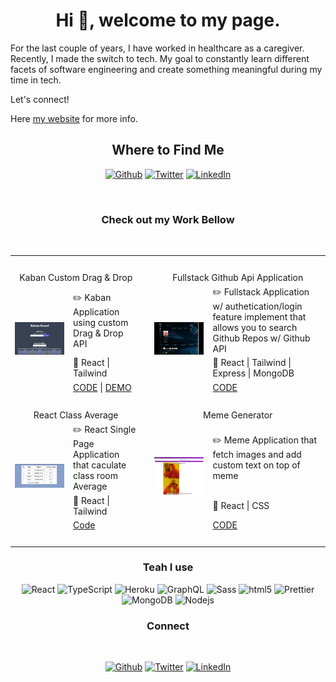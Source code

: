 <h1 align="center">Hi 👋, welcome to my page.</h1>
<!-- <h2> ADD BANNER HERE> -->
<p>
For the last couple of years, I have worked in healthcare as a caregiver. Recently, I made the switch to tech. My goal to constantly learn different facets of software engineering and create something meaningful during my time in tech.

Let's connect!

</p>
<p>
 Here <a href="https://vinsondev.com/">my website</a> for more info.
</p>

<h2 align="center">Where to Find Me</h2>

<p align="center">
  <a href="https://github.com/vinson-han" target="_blank"><img alt="Github" src="https://img.shields.io/badge/GitHub-%2312100E.svg?&style=for-the-badge&logo=Github&logoColor=white" /></a>
  <a href="https://twitter.com/Vinson__Han" target="_blank"><img alt="Twitter" src="https://img.shields.io/badge/twitter-%231DA1F2.svg?&style=for-the-badge&logo=twitter&logoColor=white" /></a>
  <a href="https://www.linkedin.com/in/vinson-han" target="_blank"><img alt="LinkedIn" src="https://img.shields.io/badge/linkedin-%230077B5.svg?&style=for-the-badge&logo=linkedin&logoColor=white" /></a>
</p>


</br>
<h3 align="center">Check out my Work Bellow</h3>


<table>
  <th colspan="8" align="center">
  &nbsp
  </th>
 </br>
<!--    Project 1 -->
 <tr>
  <td align="center" colspan="4">Kaban Custom Drag & Drop</td>
  <td rowspan="4"></td>
  <td align="center" colspan="4">Fullstack Github Api Application</td>
 </tr>
  <tr>
   <td  colspan="3" rowspan="3"> <img src="./img//Kaban.JPG"></td>
   <td>✏️ Kaban Application using custom Drag & Drop API </td>
  <!--    Project 2 -->
   <td col span="3" rowspan="3"> <img src="./img/github.PNG"></td>
   <td>✏️ Fullstack Application w/ authetication/login feature implement that allows you to search Github Repos w/ Github API</td>
  </tr>
   <!--    Project  Built With -->
  <tr>
   <td>🦾 React | Tailwind</td>
   
   <td> 🦾 React | Tailwind | Express | MongoDB</td>
  </tr>
  <!--    Project Built With -->
  <tr>
   <!--    Project   Content-->
   <td> <a href="https://github.com/vinson-han/vinson-han.github.io">CODE</a> |
      <a href="https://kabanapp.netlify.app/">DEMO</a></td>
   <td> <a href="https://github.com/vinson-han/github">CODE</a> 
  </tr>
  <tr>
   <td colspan="8">
    &nbsp
   </td>
  </tr>
   <!--    Project Content End -->
  
 <tr>
  <td align="center" colspan="4"> React Class Average</td>
  <td rowspan="4"></td>
  <td align="center" colspan="4">Meme Generator</td>
 </tr>
  <tr>
<!--    Project 1 -->
   <td  colspan="3" rowspan="3"> <img src="./img//classAverage.JPG"></td>
   <td>✏️ React Single Page Application that caculate class room Average </td>
  <!--    Project 2 -->
   <td col span="3" rowspan="3"> <img src="./img/meme.PNG"></td>
   <td>✏️ Meme Application that fetch images and add custom text on top of meme</td>
  </tr>
  <tr>
   <!--    Project 3 -->
   <td>🦾 React | Tailwind</td>
   <!--    Project 5 -->
   <td> 🦾 React | CSS</td>
  </tr>
  <tr>
   <!--    Project 1 -->
   <td> 
      <a href="https://github.com/vinson-han/reactCalculateClassRoomAverage">Code</a></td>
   <!--    Project 2 -->
   <td> <a href="https://github.com/vinson-han/MemeGenerator">CODE</a> </td>
  </tr>
  <tr>
   <td colspan="8">
    &nbsp
   </td>
  </tr>
  
  

</table>






<!--
<tr>

   <td>Tech Built With 🦾</td>

   <td>Tech Built With 🦾</td>
  </tr>
  <tr>
   <td> <a href="https://github.com/vinson-han/vinson-han.github.io">CODE</a> |
      <a href="#">DEMO</a></td>
   <td> <a href="https://github.com/vinson-han/vinson-han.github.io">CODE</a> |
      <a href="#">DEMO</a></td>
  </tr>
<table  align="">
  <tr>
    <th colspan="4">Projects 🎁</th>
  </tr>
   <tr>
    <td colspan='3' rowspan='3'>
     <img src="https://source.unsplash.com/random/500x500">
    </td>
    <td>Description ✏️</td>
  </tr>
    <tr>
      <td>Tech Built With 🦾</td>
  </tr>
    <td align="center">
      <a href="https://github.com/vinson-han/vinson-han.github.io">CODE</a> |
      <a href="#">DEMO</a>
    </td>
  </tr>
</table>
-->



<h3 align="center">Teah I use</h3>
<p align="center">
  <img alt="React" src="https://img.shields.io/badge/-React-45b8d8?style=flat-square&logo=react&logoColor=white" />
  <img alt="TypeScript" src="https://img.shields.io/badge/-TypeScript-007ACC?style=flat-square&logo=typescript&logoColor=white" />
  <img alt="Heroku" src="https://img.shields.io/badge/-Heroku-430098?style=flat-square&logo=heroku&logoColor=white" />
  <img alt="GraphQL" src="https://img.shields.io/badge/-GraphQL-E10098?style=flat-square&logo=graphql&logoColor=white" />
  <img alt="Sass" src="https://img.shields.io/badge/-Sass-CC6699?style=flat-square&logo=sass&logoColor=white" />
  <img alt="html5" src="https://img.shields.io/badge/-HTML5-E34F26?style=flat-square&logo=html5&logoColor=white" />
  <img alt="Prettier" src="https://img.shields.io/badge/-Prettier-F7B93E?style=flat-square&logo=prettier&logoColor=white" />
  <img alt="MongoDB" src="https://img.shields.io/badge/-MongoDB-13aa52?style=flat-square&logo=mongodb&logoColor=white" />
  <img alt="Nodejs" src="https://img.shields.io/badge/-Nodejs-43853d?style=flat-square&logo=Node.js&logoColor=white" />
</p>

<h3 align="center">Connect</h3>
</br>
<p align="center">
  <a href="https://github.com/vinson-han" target="_blank"><img alt="Github" src="https://img.shields.io/badge/GitHub-%2312100E.svg?&style=for-the-badge&logo=Github&logoColor=white" /></a>
  <a href="https://twitter.com/Vinson__Han" target="_blank"><img alt="Twitter" src="https://img.shields.io/badge/twitter-%231DA1F2.svg?&style=for-the-badge&logo=twitter&logoColor=white" /></a>
  <a href="https://www.linkedin.com/in/vinson-han" target="_blank"><img alt="LinkedIn" src="https://img.shields.io/badge/linkedin-%230077B5.svg?&style=for-the-badge&logo=linkedin&logoColor=white" /></a>
</p>

<!--
<p>
  <img alt="React" src="https://img.shields.io/badge/-React-45b8d8?style=flat-square&logo=react&logoColor=white" />
  <img alt="Webpack" src="https://img.shields.io/badge/-Webpack-8DD6F9?style=flat-square&logo=webpack&logoColor=white" /> 
  <img alt="Docker" src="https://img.shields.io/badge/-Docker-46a2f1?style=flat-square&logo=docker&logoColor=white" />
  <img alt="github actions" src="https://img.shields.io/badge/-Github_Actions-2088FF?style=flat-square&logo=github-actions&logoColor=white" />
  <img alt="Google Cloud Platform" src="https://img.shields.io/badge/-Google_Cloud_Platform-1a73e8?style=flat-square&logo=google-cloud&logoColor=white" />
  <img alt="TypeScript" src="https://img.shields.io/badge/-TypeScript-007ACC?style=flat-square&logo=typescript&logoColor=white" />
  <img alt="Insomnia" src="https://img.shields.io/badge/-Insomnia-5849BE?style=flat-square&logo=insomnia&logoColor=white" />
  <img alt="Apollo" src="https://img.shields.io/badge/-Apollo%20GraphQL-311C87?style=flat-square&logo=apollo-graphql&logoColor=white" />
  <img alt="Heroku" src="https://img.shields.io/badge/-Heroku-430098?style=flat-square&logo=heroku&logoColor=white" />
  <img alt="redux" src="https://img.shields.io/badge/-Redux-764ABC?style=flat-square&logo=redux&logoColor=white" />
  <img alt="ReactiveX" src="https://img.shields.io/badge/-RxJs-B7178C?style=flat-square&logo=reactivex&logoColor=white" />
  <img alt="GraphQL" src="https://img.shields.io/badge/-GraphQL-E10098?style=flat-square&logo=graphql&logoColor=white" />
  <img alt="Sass" src="https://img.shields.io/badge/-Sass-CC6699?style=flat-square&logo=sass&logoColor=white" />
  <img alt="Styled Components" src="https://img.shields.io/badge/-Styled_Components-db7092?style=flat-square&logo=styled-components&logoColor=white" />
  <img alt="git" src="https://img.shields.io/badge/-Git-F05032?style=flat-square&logo=git&logoColor=white" />
  <img alt="NestJs" src="https://img.shields.io/badge/-NestJs-ea2845?style=flat-square&logo=nestjs&logoColor=white" />
  <img alt="angular" src="https://img.shields.io/badge/-Angular-DD0031?style=flat-square&logo=angular&logoColor=white" />
  <img alt="npm" src="https://img.shields.io/badge/-NPM-CB3837?style=flat-square&logo=npm&logoColor=white" />
  <img alt="html5" src="https://img.shields.io/badge/-HTML5-E34F26?style=flat-square&logo=html5&logoColor=white" />
  <img alt="Brave browser" src="https://img.shields.io/badge/-Brave_Browser-FB542B?style=flat-square&logo=brave&logoColor=white" />
  <img alt="Rollup" src="https://img.shields.io/badge/-Rollup-EC4A3F?style=flat-square&logo=rollup.js&logoColor=white" />
  <img alt="d3js" src="https://img.shields.io/badge/-D3.js-F9A03C?style=flat-square&logo=d3.js&logoColor=white" />
  <img alt="Prettier" src="https://img.shields.io/badge/-Prettier-F7B93E?style=flat-square&logo=prettier&logoColor=white" />
  <img alt="MongoDB" src="https://img.shields.io/badge/-MongoDB-13aa52?style=flat-square&logo=mongodb&logoColor=white" />
  <img alt="Nodejs" src="https://img.shields.io/badge/-Nodejs-43853d?style=flat-square&logo=Node.js&logoColor=white" />
</p>
https://github.com/thmsgbrt/thmsgbrt/blob/master/README.md****


-->





